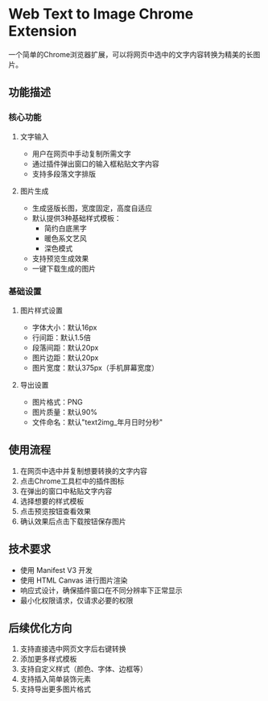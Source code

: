 # Web Text to Image Chrome Extension

一个简单的Chrome浏览器扩展，可以将网页中选中的文字内容转换为精美的长图片。

## 功能描述

### 核心功能
1. 文字输入
   - 用户在网页中手动复制所需文字
   - 通过插件弹出窗口的输入框粘贴文字内容
   - 支持多段落文字排版

2. 图片生成
   - 生成竖版长图，宽度固定，高度自适应
   - 默认提供3种基础样式模板：
     * 简约白底黑字
     * 暖色系文艺风
     * 深色模式
   - 支持预览生成效果
   - 一键下载生成的图片

### 基础设置
1. 图片样式设置
   - 字体大小：默认16px
   - 行间距：默认1.5倍
   - 段落间距：默认20px
   - 图片边距：默认20px
   - 图片宽度：默认375px（手机屏幕宽度）

2. 导出设置
   - 图片格式：PNG
   - 图片质量：默认90%
   - 文件命名：默认"text2img_年月日时分秒"

## 使用流程
1. 在网页中选中并复制想要转换的文字内容
2. 点击Chrome工具栏中的插件图标
3. 在弹出的窗口中粘贴文字内容
4. 选择想要的样式模板
5. 点击预览按钮查看效果
6. 确认效果后点击下载按钮保存图片

## 技术要求
- 使用 Manifest V3 开发
- 使用 HTML Canvas 进行图片渲染
- 响应式设计，确保插件窗口在不同分辨率下正常显示
- 最小化权限请求，仅请求必要的权限

## 后续优化方向
1. 支持直接选中网页文字后右键转换
2. 添加更多样式模板
3. 支持自定义样式（颜色、字体、边框等）
4. 支持插入简单装饰元素
5. 支持导出更多图片格式